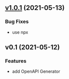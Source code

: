
<a name="v1.0.1"></a>
## [v1.0.1](https://github.com/craicoverflow/install-git-chglog/compare/v0.1...v1.0.1) (2021-05-13)

### Bug Fixes

* use npx


<a name="v0.1"></a>
## v0.1 (2021-05-12)

### Features

* add OpenAPI Generator

